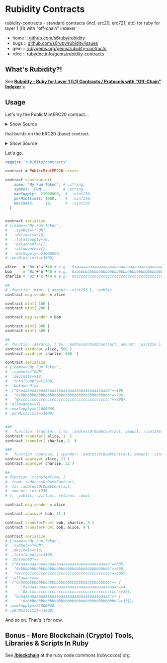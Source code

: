 # Rubidity Contracts

 rubidity-contracts - standard contracts (incl. erc20, erc721, etc) for ruby for layer 1 (l1) with "off-chain" indexer
 
* home  :: [github.com/s6ruby/rubidity](https://github.com/s6ruby/rubidity)
* bugs  :: [github.com/s6ruby/rubidity/issues](https://github.com/s6ruby/rubidity/issues)
* gem   :: [rubygems.org/gems/rubidity-contracts](https://rubygems.org/gems/rubidity-contracts)
* rdoc  :: [rubydoc.info/gems/rubidity-contracts](http://rubydoc.info/gems/rubidity-contracts)



## What's Rubidity?!

See [**Rubidity - Ruby for Layer 1 (L1) Contracts / Protocols with "Off-Chain" Indexer**  »](https://github.com/s6ruby/rubidity)




## Usage

Let's try the PublicMintERC20 contract...

<details>
<summary markdown="1">Show Source</summary>

[contracts/public_mint_erc20.rb](lib/rubidity/contracts/public_mint_erc20.rb):

```ruby
class PublicMintERC20 < ContractImplementation
  is ERC20
  
  uint256 :public, :maxSupply
  uint256 :public, :perMintLimit
  
  constructor(
    name: :string,
    symbol: :string,
    maxSupply: :uint256,
    perMintLimit: :uint256,
    decimals: :uint256
  ) {
    ERC20(name: name, symbol: symbol, decimals: decimals)
    s.maxSupply = maxSupply
    s.perMintLimit = perMintLimit
  }
  
  function :mint, { amount: :uint256 }, :public do
    require(amount > 0, 'Amount must be positive')
    require(amount <= s.perMintLimit, 'Exceeded mint limit')
    
    require(s.totalSupply + amount <= s.maxSupply, 'Exceeded max supply')
    
    _mint(to: msg.sender, amount: amount)
  end
  
  function :airdrop, { to: :addressOrDumbContract, amount: :uint256 }, :public do
    require(amount > 0, 'Amount must be positive')
    require(amount <= s.perMintLimit, 'Exceeded mint limit')
    
    require(s.totalSupply + amount <= s.maxSupply, 'Exceeded max supply')
    
    _mint(to: to, amount: amount)
  end
end
```

</details>

that builds on the ERC20 (base) contract.

<details>
<summary markdown="1">Show Source</summary>

[contracts/erc20.rb](lib/rubidity/contracts/erc20.rb):

```ruby
class ERC20 < ContractImplementation
  pragma :rubidity, "1.0.0"
  
  abstract
  
  event :Transfer, { from: :addressOrDumbContract, to: :addressOrDumbContract, amount: :uint256 }
  event :Approval, { owner: :addressOrDumbContract, spender: :addressOrDumbContract, amount: :uint256 }

  string :public, :name
  string :public, :symbol
  uint256 :public, :decimals
  
  uint256 :public, :totalSupply

  mapping ({ addressOrDumbContract: :uint256 }), :public, :balanceOf
  mapping ({ addressOrDumbContract: mapping(addressOrDumbContract: :uint256) }), :public, :allowance
  
  constructor(name: :string, symbol: :string, decimals: :uint256) {
    s.name = name
    s.symbol = symbol
    s.decimals = decimals
  }

  function :approve, { spender: :addressOrDumbContract, amount: :uint256 }, :public, :virtual, returns: :bool do
    s.allowance[msg.sender][spender] = amount
    
    # emit :Approval, owner: msg.sender, spender: spender, amount: amount
    
    return true
  end
  
  function :decreaseAllowanceUntilZero, { spender: :addressOrDumbContract, difference: :uint256 }, :public, :virtual, returns: :bool do
    allowed = s.allowance[msg.sender][spender]
    
    newAllowed = allowed > difference ? allowed - difference : 0
    
    approve(spender: spender, amount: newAllowed)
    
    return true
  end
  
  function :transfer, { to: :addressOrDumbContract, amount: :uint256 }, :public, :virtual, returns: :bool do
    require(s.balanceOf[msg.sender] >= amount, 'Insufficient balance')
    
    s.balanceOf[msg.sender] -= amount
    s.balanceOf[to] += amount

    # emit :Transfer, from: msg.sender, to: to, amount: amount
    
    return true
  end
  
  function :transferFrom, {
    from: :addressOrDumbContract,
    to: :addressOrDumbContract,
    amount: :uint256
  }, :public, :virtual, returns: :bool do
    allowed = s.allowance[from][msg.sender]
    
    require(s.balanceOf[from] >= amount, 'Insufficient balance')
    require(allowed >= amount, 'Insufficient allowance')
    
    s.allowance[from][msg.sender] = allowed - amount
    
    s.balanceOf[from] -= amount
    s.balanceOf[to] += amount
    
    # emit :Transfer, from: from, to: to, amount: amount
    
    return true
  end
  
  function :_mint, { to: :addressOrDumbContract, amount: :uint256 }, :internal, :virtual do
    s.totalSupply += amount
    s.balanceOf[to] += amount
    
    # emit :Transfer, from: address(0), to: to, amount: amount
  end
  
  function :_burn, { from: :addressOrDumbContract, amount: :uint256 }, :internal, :virtual do
    s.balanceOf[from] -= amount
    s.totalSupply -= amount
    
    emit :Transfer, from: from, to: address(0), amount: amount
  end
end
```

</details>



Let's go.

``` ruby
require 'rubidity/contracts'

contract = PublicMintERC20.create

contract.constructor(
    name: 'My Fun Token', # :string,
    symbol: 'FUN',        # :string,
    maxSupply:  21000000,  #  :uint256,
    perMintLimit: 1000,    #  :uint256,
    decimals:     18,      #  :uint256
  ) 


contract.serialize
# {:name=>"My Fun Token",
#   :symbol=>"FUN",
#   :decimals=>18,
#   :totalSupply=>0,
#   :balanceOf=>{},
#   :allowance=>{},
#   :maxSupply=>21000000,
# :perMintLimit=>1000}

alice   = '0x'+'a'*40 # e.g. '0xaaaaaaaaaaaaaaaaaaaaaaaaaaaaaaaaaaaaaaaa'
bob     = '0x'+'b'*40 # e.g. '0xbbbbbbbbbbbbbbbbbbbbbbbbbbbbbbbbbbbbbbbb'
charlie = '0x'+'c'*40 # e.g. '0xcccccccccccccccccccccccccccccccccccccccc'

## 
#  function :mint, { amount: :uint256 }, :public  
contract.msg.sender = alice

contract.mint( 100 )
contract.mint( 200 )

contract.msg.sender = bob

contract.mint( 300 )
contract.mint( 400 )

##
#  function :airdrop, { to: :addressOrDumbContract, amount: :uint256 }, :public
contract.airdrop( alice, 500 )
contract.airdrop( charlie, 600  )

contract.serialize
# {:name=>"My Fun Token",
#  :symbol=>"FUN",
#  :decimals=>18,
#  :totalSupply=>2100,
#  :balanceOf=>
#  {"0xaaaaaaaaaaaaaaaaaaaaaaaaaaaaaaaaaaaaaaaa"=>800,
#   "0xbbbbbbbbbbbbbbbbbbbbbbbbbbbbbbbbbbbbbbbb"=>700,
#   "0xcccccccccccccccccccccccccccccccccccccccc"=>600},
# :allowance=>{},
# :maxSupply=>21000000,
# :perMintLimit=>1000}


###
#   function :transfer, { to: :addressOrDumbContract, amount: :uint256 }, :public, :virtual, returns: :bool
contract.transfer( alice, 1  )
contract.transfer( charlie, 2  )

###
#   function :approve, { spender: :addressOrDumbContract, amount: :uint256 }, :public, :virtual, returns: :bool do
contract.approve( alice, 11 )
contract.approve( charlie, 22 )

##
# function :transferFrom, {
#  from: :addressOrDumbContract,
#  to: :addressOrDumbContract,
#  amount: :uint256
# }, :public, :virtual, returns: :bool

contract.msg.sender = alice

contract.approve( bob, 33 )

contract.transferFrom( bob, charlie, 3 )
contract.transferFrom( bob, alice, 4 )

contract.serialize
# {:name=>"My Fun Token",
#  :symbol=>"FUN",
#  :decimals=>18,
#  :totalSupply=>2100,
#  :balanceOf=> 
#  {"0xaaaaaaaaaaaaaaaaaaaaaaaaaaaaaaaaaaaaaaaa"=>805,
#   "0xbbbbbbbbbbbbbbbbbbbbbbbbbbbbbbbbbbbbbbbb"=>690,
#   "0xcccccccccccccccccccccccccccccccccccccccc"=>605},
#  :allowance=>
#  {"0xbbbbbbbbbbbbbbbbbbbbbbbbbbbbbbbbbbbbbbbb"=> {
#      "0xaaaaaaaaaaaaaaaaaaaaaaaaaaaaaaaaaaaaaaaa"=>4, 
#      "0xcccccccccccccccccccccccccccccccccccccccc"=>22},
#   "0xaaaaaaaaaaaaaaaaaaaaaaaaaaaaaaaaaaaaaaaa"=> {
#      "0xbbbbbbbbbbbbbbbbbbbbbbbbbbbbbbbbbbbbbbbb"=>33}},
# :maxSupply=>21000000,
# :perMintLimit=>1000}
```

And so on. That's it for now.



## Bonus - More Blockchain (Crypto) Tools, Libraries & Scripts In Ruby

See [**/blockchain**](https://github.com/rubycocos/blockchain) 
at the ruby code commons (rubycocos) org.

